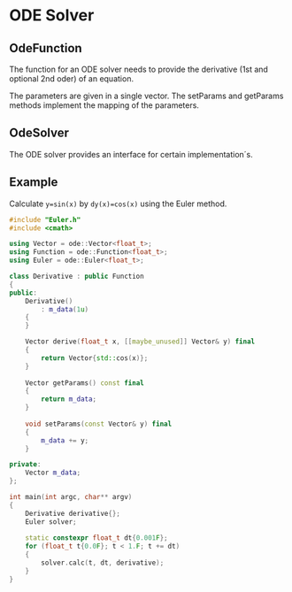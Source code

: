 # ODE Solver

## OdeFunction

The function for an ODE solver needs to provide the derivative (1st and optional 2nd oder) of an equation.

The parameters are given in a single vector. The setParams and getParams methods implement the mapping of the parameters. 

## OdeSolver

The ODE solver provides an interface for certain implementation´s. 

## Example

Calculate `y=sin(x)` by `dy(x)=cos(x)` using the Euler method. 

```cpp
#include "Euler.h"
#include <cmath>

using Vector = ode::Vector<float_t>;
using Function = ode::Function<float_t>;
using Euler = ode::Euler<float_t>;

class Derivative : public Function
{
public:
    Derivative()
        : m_data(1u)
    {
    }

    Vector derive(float_t x, [[maybe_unused]] Vector& y) final
    {
        return Vector{std::cos(x)};
    }
    
    Vector getParams() const final
    {
        return m_data;
    }
    
    void setParams(const Vector& y) final
    {
        m_data += y;
    }

private:
    Vector m_data;
};

int main(int argc, char** argv)
{
    Derivative derivative{};
    Euler solver;
    
    static constexpr float_t dt{0.001F};
    for (float_t t{0.0F}; t < 1.F; t += dt)
    {
        solver.calc(t, dt, derivative);
    }
}
```

